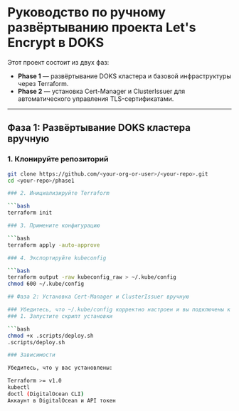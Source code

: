 #  Руководство по ручному развёртыванию проекта Let's Encrypt в DOKS

Этот проект состоит из двух фаз:

- **Phase 1** — развёртывание DOKS кластера и базовой инфраструктуры через Terraform.
- **Phase 2** — установка Cert-Manager и ClusterIssuer для автоматического управления TLS-сертификатами.

---

##  Фаза 1: Развёртывание DOKS кластера вручную

### 1. Клонируйте репозиторий

```bash
git clone https://github.com/<your-org-or-user>/<your-repo>.git
cd <your-repo>/phase1

### 2. Инициализируйте Terraform

```bash
terraform init

### 3. Примените конфигурацию

```bash
terraform apply -auto-approve

### 4. Экспортируйте kubeconfig

```bash
terraform output -raw kubeconfig_raw > ~/.kube/config
chmod 600 ~/.kube/config

## Фаза 2: Установка Cert-Manager и ClusterIssuer вручную

### Убедитесь, что ~/.kube/config корректно настроен и вы подключены к кластеру перед выполнением этого этапа.
### 1. Запустите скрипт установки

```bash
chmod +x .scripts/deploy.sh
.scripts/deploy.sh

### Зависимости

Убедитесь, что у вас установлены:

Terraform >= v1.0
kubectl
doctl (DigitalOcean CLI)
Аккаунт в DigitalOcean и API токен
